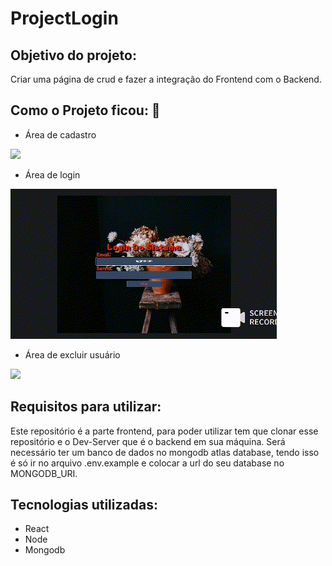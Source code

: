 # ProjectLogin
## Objetivo do projeto:

Criar uma página de crud e fazer a integração do Frontend com o Backend.
## Como o Projeto ficou: 👀
  
* Área de cadastro

![](https://github.com/aba665/ProjectLogin/blob/main/my-login/public/cadastro.gif)

* Área de login

![](https://github.com/aba665/ProjectLogin/blob/main/my-login/public/login.gif)

* Área de excluir usuário

![](https://github.com/aba665/ProjectLogin/blob/main/my-login/public/exclusão.gif)

## Requisitos para utilizar: 

  Este repositório é a parte frontend, para poder utilizar tem que clonar esse repositório e o Dev-Server que é o backend em sua máquina.
  Será necessário ter um banco de dados no mongodb atlas database, tendo isso é só ir no arquivo .env.example e colocar a url do seu database no MONGODB_URI. 
  

## Tecnologias utilizadas:
 
 * React
 * Node
 * Mongodb
